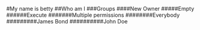 #My name is betty
##Who am I
###Groups
####New Owner
#####Empty
######Execute
#######Multiple permissions
########Everybody
#########James Bond
##########John Doe

